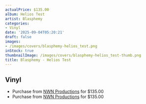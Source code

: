 ```yaml
---
actualPrice: $135.00
album: Helios Test
artist: Blasphemy
categories:
- Vinyl
date: '2025-09-04T05:20:21'
draft: false
images:
- /images/covers/blasphemy-helios_test.png
inStock: true
thumbnailImage: /images/covers/blasphemy-helios_test-thumb.png
title: Blasphemy - Helios Test
---
```


## Vinyl
* Purchase from [NWN Productions](http://shop.nwnprod.com/index.php?route=product/product&path=75&product_id=63269&sort=pd.name&order=ASC) for $135.00
* Purchase from [NWN Productions](http://shop.nwnprod.com/index.php?route=product/product&path=75&product_id=63277&sort=pd.name&order=ASC) for $135.00
